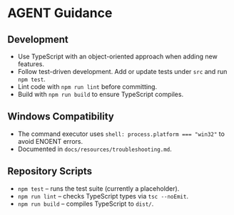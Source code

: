 # AGENT Guidance

## Development
- Use TypeScript with an object-oriented approach when adding new features.
- Follow test-driven development. Add or update tests under `src` and run `npm test`.
- Lint code with `npm run lint` before committing.
- Build with `npm run build` to ensure TypeScript compiles.

## Windows Compatibility
- The command executor uses `shell: process.platform === "win32"` to avoid ENOENT errors.
- Documented in `docs/resources/troubleshooting.md`.

## Repository Scripts
- `npm test` – runs the test suite (currently a placeholder).
- `npm run lint` – checks TypeScript types via `tsc --noEmit`.
- `npm run build` – compiles TypeScript to `dist/`.
